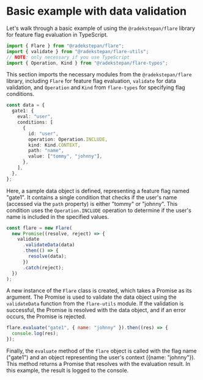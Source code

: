 # Basic example with data validation

Let's walk through a basic example of using the `@radekstepan/flare` library for feature flag evaluation in TypeScript.

```ts
import { Flare } from "@radekstepan/flare";
import { validate } from "@radekstepan/flare-utils";
// NOTE: only necessary if you use TypeScript
import { Operation, Kind } from "@radekstepan/flare-types";
```

This section imports the necessary modules from the `@radekstepan/flare` library, including `Flare` for feature flag evaluation, `validate` for data validation, and `Operation` and `Kind` from `flare-types` for specifying flag conditions.

```ts
const data = {
  gate1: {
    eval: "user",
    conditions: [
      {
        id: "user",
        operation: Operation.INCLUDE,
        kind: Kind.CONTEXT,
        path: "name",
        value: ["tommy", "johnny"],
      },
    ],
  },
};
```

Here, a sample data object is defined, representing a feature flag named "gate1". It contains a single condition that checks if the user's name (accessed via the `path` property) is either "tommy" or "johnny". This condition uses the `Operation.INCLUDE` operation to determine if the user's name is included in the specified values.

```ts
const flare = new Flare(
  new Promise((resolve, reject) => {
    validate
      .validateData(data)
      .then(() => {
        resolve(data);
      })
      .catch(reject);
  })
);
```

A new instance of the `Flare` class is created, which takes a Promise as its argument. The Promise is used to validate the data object using the `validateData` function from the `flare-utils` module. If the validation is successful, the Promise is resolved with the data object, and if an error occurs, the Promise is rejected.

```js
flare.evaluate("gate1", { name: "johnny" }).then((res) => {
  console.log(res);
});
```

Finally, the `evaluate` method of the `flare` object is called with the flag name ("gate1") and an object representing the user's context ({name: "johnny"}). This method returns a Promise that resolves with the evaluation result. In this example, the result is logged to the console.

